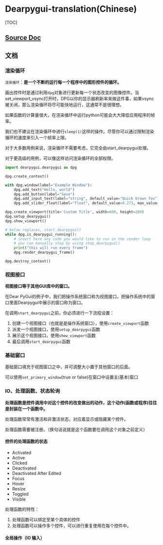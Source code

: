 # Dearpygui-translation(Chinese)

[TOC]

## [Source Doc](https://dearpygui.readthedocs.io/en/latest/?badge=latest)

## 文档

### 渲染循环

`渲染循环`：**是一个不断的运行每一个程序中的图形控件的循环。**

画出控件时是通过利用`dpg`对象进行更新每一个状态改变的图像控件。当set_viewport_vsync打开时，DPG以你的显示器刷新率来做这件事，如果vsync被关闭，那么渲染循环将尽可能快地运行，这通常不是很理想。

如果函数的计算量很大，在渲染循环中运行python可能会大大降低应用程序的帧率。

我们也不建议在渲染循环中进行`sleep(1)`这样的操作。尽管你可以通过限制渲染循环的速度来引入一个帧率上限。

对于大多数用例来说，渲染循环不需要考虑，它完全由start_dearpygui处理。

对于更高级的用例，可以像这样访问渲染循环的全部权限。

```python
import dearpygui.dearpygui as dpg

dpg.create_context()

with dpg.window(label="Example Window"):
    dpg.add_text("Hello, world")
    dpg.add_button(label="Save")
    dpg.add_input_text(label="string", default_value="Quick brown fox")
    dpg.add_slider_float(label="float", default_value=0.273, max_value=1)

dpg.create_viewport(title='Custom Title', width=600, height=200)
dpg.setup_dearpygui()
dpg.show_viewport()

# below replaces, start_dearpygui()
while dpg.is_dearpygui_running():
    # insert here any code you would like to run in the render loop
    # you can manually stop by using stop_dearpygui()
    print("this will run every frame")
    dpg.render_dearpygui_frame()

dpg.destroy_context()
```

### 视图接口

**视图接口等于其他GUI库中的窗口。**

在Dear PyGui的例子中，我们把操作系统窗口称为视图接口，把操作系统中的窗口里面Dearpygui中展示的窗口称为窗口。

在调用`start_dearpygui`之前，你必须进行一下流程设置：

1. 创建一个视图接口（也就是是操作系统窗口），使用`create_viewport`函数
2. 派发一个视图接口，使用`setup_dearpygui`函数
3. 展示这个视图接口，使用`show_viewport`函数
4. 最后调用`start_dearpygui`函数

### 基础窗口

基础窗口填充于视图窗口之中，并可调整大小置于其他窗口的后面。

可以使用`set_primary_window`(true or false)在窗口中设置主(基本)窗口

### IO、处理函数、状态轮询

**处理函数是控件调用中对这个控件的改变做出的动作，这个动作(函数或程序)往往是封装在一个函数中。**

处理函数常常有激活和非激活状态，对应着显示或隐藏某个控件。

处理函数需要被注册。（换句话说就是这个函数要在调用这个对象之前定义）

#### 控件的处理函数的状态

- Activated
- Active
- Clicked
- Deactivated
- Deactivated After Edited
- Focus
- Hover
- Resize
- Toggled
- Visible

处理函数的特性：

1. 处理函数可以绑定至某个具体的控件
2. 处理函数可以操作多个控件，可以进行重复使用在每个控件中。

#### 全局操作（IO 输入）
